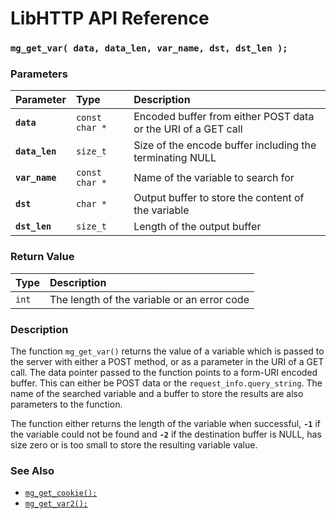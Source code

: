 # LibHTTP API Reference

### `mg_get_var( data, data_len, var_name, dst, dst_len );`

### Parameters

| Parameter | Type | Description |
| :--- | :--- | :--- |
|**`data`**|`const char *`|Encoded buffer from either POST data or the URI of a GET call|
|**`data_len`**|`size_t`|Size of the encode buffer including the terminating NULL|
|**`var_name`**|`const char *`|Name of the variable to search for|
|**`dst`**|`char *`|Output buffer to store the content of the variable|
|**`dst_len`**|`size_t`|Length of the output buffer|

### Return Value

| Type | Description |
| :--- | :--- |
|`int`|The length of the variable or an error code|

### Description

The function `mg_get_var()` returns the value of a variable which is passed to the server with either a POST method, or as a parameter in the URI of a GET call. The data pointer passed to the function points to a form-URI encoded buffer. This can either be POST data or the `request_info.query_string`. The name of the searched variable and a buffer to store the results are also parameters to the function.

The function either returns the length of the variable when successful, **`-1`** if the variable could not be found and **`-2`** if the destination buffer is NULL, has size zero or is too small to store the resulting variable value.

### See Also

* [`mg_get_cookie();`](mg_get_cookie.md)
* [`mg_get_var2();`](mg_get_var2.md)
